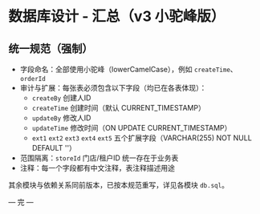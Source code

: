 # 数据库设计 - 汇总（v3 小驼峰版）

## 统一规范（强制）
- 字段命名：全部使用小驼峰（lowerCamelCase），例如 `createTime`、`orderId`
- 审计与扩展：每张表必须包含以下字段（均已在各表体现）：
  - `createBy` 创建人ID
  - `createTime` 创建时间（默认 CURRENT_TIMESTAMP）
  - `updateBy` 修改人ID
  - `updateTime` 修改时间（ON UPDATE CURRENT_TIMESTAMP）
  - `ext1` `ext2` `ext3` `ext4` `ext5` 五个扩展字段（VARCHAR(255) NOT NULL DEFAULT ''）
- 范围隔离：`storeId` 门店/租户ID 统一存在于业务表
- 注释：每一个字段都有中文注释，表注释描述用途

其余模块与依赖关系同前版本，已按本规范重写，详见各模块 `db.sql`。

— 完 —
